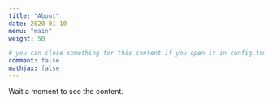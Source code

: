 ```yaml
---
title: "About"
date: 2020-01-10
menu: "main"
weight: 50

# you can close something for this content if you open it in config.toml.
comment: false
mathjax: false
---
```


Wait a moment to see the content.